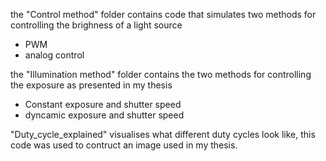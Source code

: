 the "Control method" folder contains code that simulates two methods for controlling the brighness of a light source
- PWM
- analog control

the "Illumination method" folder contains the two methods for controlling the exposure as presented in my thesis
- Constant exposure and shutter speed
- dyncamic exposure and shutter speed

"Duty_cycle_explained" visualises what different duty cycles look like, this code was used to contruct an image used in my thesis.
